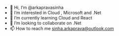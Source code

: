 - 👋 Hi, I’m @arkapravasinha
- 👀 I’m interested in Cloud , Microsoft and .Net
- 🌱 I’m currently learning Cloud and React
- 💞️ I’m looking to collaborate on .Net
- 📫 How to reach me sinha.arkaprava@outlook.com

<!---
arkapravasinha/arkapravasinha is a ✨ special ✨ repository because its `README.md` (this file) appears on your GitHub profile.
You can click the Preview link to take a look at your changes.
--->
